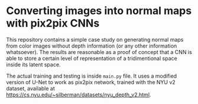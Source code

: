 # Converting images into normal maps with pix2pix CNNs

This repository contains a simple case study on generating normal maps from color images without depth information (or any other information whatsoever).
The results are reasonable as a proof of concept that a CNN is able to store a certain level of representation of a tridimentional space inside its latent space.

The actual training and testing is inside `main.py` file. It uses a modified version of U-Net to work as pix2pix network, trained with the NYU v2 dataset, available at https://cs.nyu.edu/~silberman/datasets/nyu_depth_v2.html.
